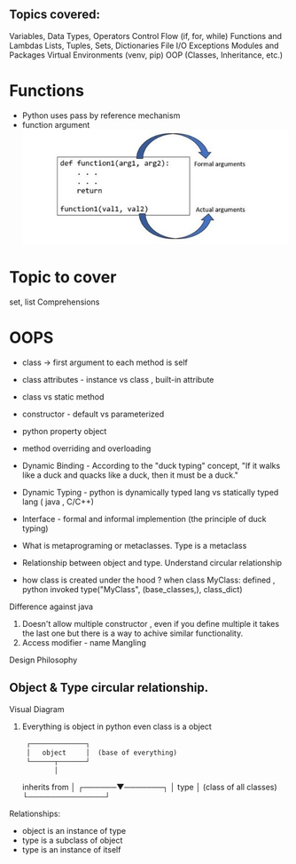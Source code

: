 ## Topics covered:

Variables, Data Types, Operators
Control Flow (if, for, while)
Functions and Lambdas
Lists, Tuples, Sets, Dictionaries
File I/O
Exceptions
Modules and Packages
Virtual Environments (venv, pip)
OOP (Classes, Inheritance, etc.)

# Functions
- Python uses pass by reference mechanism
- function argument
![alt text](image.png)


# Topic to cover 
set, list Comprehensions

# OOPS
-  class -> first argument to each method is self
-  class attributes - instance vs class , built-in attribute
- class vs static method
- constructor - default vs parameterized
- python property object 
- method overriding and overloading
- Dynamic Binding - According to the "duck typing" concept, "If it walks like a duck and quacks like a duck, then it must be a duck."
- Dynamic Typing - python is dynamically typed lang vs statically typed lang ( java , C/C++)


- Interface - formal and informal implemention (the principle of duck typing)
- What is metaprograming or metaclasses. Type is a metaclass
- Relationship between object and type. Understand circular relationship 
- how class is created under the hood ? when class MyClass: defined , python invoked type("MyClass", (base_classes,), class_dict)



Difference against java 
1. Doesn't allow multiple constructor , even if you define multiple it takes the last one but there is a way to achive similar functionality.
2. Access modifier - name Mangling

Design Philosophy

## Object & Type circular relationship.
Visual Diagram
1. Everything is object in python even class is a object 

        ┌──────────────┐
        │   object     │  (base of everything)
        └──────┬───────┘
               │
     inherits from
               │
        ┌──────▼───────┐
        │    type      │  (class of all classes)
        └──────────────┘

Relationships:
- object is an instance of type
- type is a subclass of object
- type is an instance of itself
